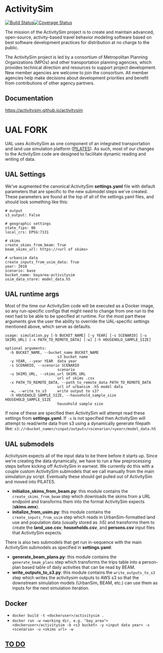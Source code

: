ActivitySim
===========

[![Build Status](https://travis-ci.org/ActivitySim/activitysim.svg?branch=master)](https://travis-ci.org/ActivitySim/activitysim)[![Coverage Status](https://coveralls.io/repos/github/ActivitySim/activitysim/badge.svg?branch=master)](https://coveralls.io/github/ActivitySim/activitysim?branch=master)

The mission of the ActivitySim project is to create and maintain advanced, open-source, 
activity-based travel behavior modeling software based on best software development 
practices for distribution at no charge to the public.

The ActivitySim project is led by a consortium of Metropolitan Planning Organizations 
(MPOs) and other transportation planning agencies, which provides technical direction 
and resources to support project development. New member agencies are welcome to join 
the consortium. All member agencies help make decisions about development priorities 
and benefit from contributions of other agency partners. 

## Documentation

https://activitysim.github.io/activitysim  

# UAL FORK

UAL uses AcitivitySim as one component of an integrated transportation and land use simulation platform ([PILATES](https://github.com/ual/PILATES)). As such, most of our changes to the ActivitySim code are designed to facilitate dynamic reading and writing of data.

## UAL Settings
We've augmented the canonical ActivitySim **settings.yaml** file with default parameters that are specific to the new submodel steps we've created. These parameters are found at the top of all of the settings.yaml files, and should look something like this:
```
# output
s3_output: False

# geographic settings
state_fips: 06
local_crs: EPSG:7131 

# skims
create_skims_from_beam: True
beam_skims_url: https://<url of skims>

# urbansim data
create_inputs_from_usim_data: True
year: 2010
scenario: base
bucket_name: bayarea-activitysim
usim_data_store: model_data.h5
```

## UAL runtime args
Most of the time our ActivitySim code will be executed as a Docker image, so any run-specific configs that might need to change from one run to the next had to be able to be specified at runtime. For the most part these arguments give the user the ability to override the UAL-specific settings mentioned above, which serve as defaults.
```
usage: simulation.py [-b BUCKET_NAME] [-y YEAR] [-s SCENARIO] [-u SKIMS_URL] [-x PATH_TO_REMOTE_DATA] [-w] [-h HOUSEHOLD_SAMPLE_SIZE]

optional arguments:
  -b BUCKET_NAME, --bucket_name BUCKET_NAME
                        s3 bucket name
  -y YEAR, --year YEAR  data year
  -s SCENARIO, --scenario SCENARIO
                        scenario
  -u SKIMS_URL, --skims_url SKIMS_URL
                        url of skims .csv
  -x PATH_TO_REMOTE_DATA, --path_to_remote_data PATH_TO_REMOTE_DATA
                        url of urbansim .h5 model data
  -w, --write_to_s3     write output to s3?
  -h HOUSEHOLD_SAMPLE_SIZE, --household_sample_size HOUSEHOLD_SAMPLE_SIZE
                        household sample size
```
If none of these are specified then ActivitySim will attempt read these settings from **settings.yaml**. If `-x` is not specified then ActivitySim will attempt to read/write data from s3 using a dynamically generate filepath like:
`s3://<bucket_name>/<input/output>/<scenario>/<year>/model_data.h5`

## UAL submodels
Activitysim expects all of the input data to be there before it starts up. Since we're creating the data dynamically, we have to run a few preprocessing steps before kicking off ActivitySim in earnest. We currently do this with a couple custom ActivitySim submodels that we call manually from the main simulation.py script. Eventually these should get pulled out of ActivitySim and moved into PILATES.
- **initialize_skims_from_beam.py**: this module contains the `create_skims_from_beam` step which downloads the skims from a URL endpoint and transforms them into the format ActivitySim expects (**skims.omx**).
- **initalize_from_usim.py**: this module contains the `create_inputs_from_usim` step which reads in UrbanSim-formatted land use and population data (usually stored as .h5) and transforms them to create the **land_use.csv**, **households.csv**, and **persons.csv** input files that ActivitySim expects.

There is also two submodels that get run in-sequence with the main ActivitySim submodels as specified in **settings.yaml**:
- **generate_beam_plans.py**: this module contains the `generate_beam_plans` step which transforms the trips table into a person-plan based table of daily activities that can be read by BEAM.
- **write_outputs_to_s3.py**: this module contains the `write_outputs_to_s3` step which writes the activitysim outputs to AWS s3 so that the downstream simulation models (UrbanSim, BEAM, etc.) can use them as inputs for the next simulation iteration.


## Docker
- `docker build -t <dockeruser>/activitysim .`
- `docker run -w <working dir, e.g. "bay_area"> <dockeruser>/activitysim -b <s3 bucket> -y <input data year> -s <scenario> -u <skims url> -w`


## [TO DO](https://github.com/ual/activitysim/wiki/TO-DO)
